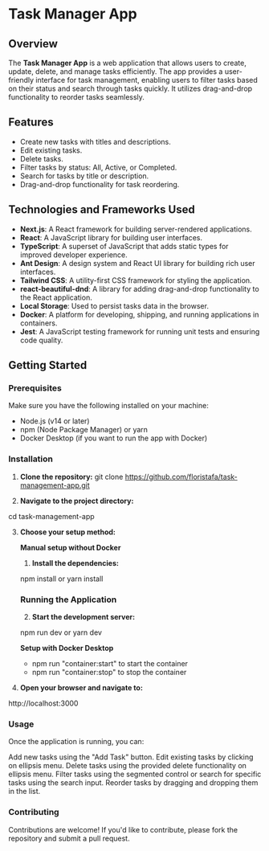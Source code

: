 # Task Manager App

## Overview
The **Task Manager App** is a web application that allows users to create, update, delete, and manage tasks efficiently. The app provides a user-friendly interface for task management, enabling users to filter tasks based on their status and search through tasks quickly. It utilizes drag-and-drop functionality to reorder tasks seamlessly.

## Features
- Create new tasks with titles and descriptions.
- Edit existing tasks.
- Delete tasks.
- Filter tasks by status: All, Active, or Completed.
- Search for tasks by title or description.
- Drag-and-drop functionality for task reordering.

## Technologies and Frameworks Used
- **Next.js**: A React framework for building server-rendered applications.
- **React**: A JavaScript library for building user interfaces.
- **TypeScript**: A superset of JavaScript that adds static types for improved developer experience.
- **Ant Design**: A design system and React UI library for building rich user interfaces.
- **Tailwind CSS**: A utility-first CSS framework for styling the application.
- **react-beautiful-dnd**: A library for adding drag-and-drop functionality to the React application.
- **Local Storage**: Used to persist tasks data in the browser.
- **Docker**: A platform for developing, shipping, and running applications in containers.
- **Jest**: A JavaScript testing framework for running unit tests and ensuring code quality.

## Getting Started

### Prerequisites
Make sure you have the following installed on your machine:
- Node.js (v14 or later)
- npm (Node Package Manager) or yarn
- Docker Desktop (if you want to run the app with Docker)

### Installation

1. **Clone the repository:**
   git clone https://github.com/floristafa/task-management-app.git


2. **Navigate to the project directory:**

cd task-management-app

3. **Choose your setup method:**

   **Manual setup without Docker**

   1. **Install the dependencies:**

   npm install
   or
   yarn install

   ### Running the Application

   2. **Start the development server:**

   npm run dev
   or
   yarn dev

   **Setup with Docker Desktop**
   - npm run "container:start" to start the container
   - npm run "container:stop" to stop the container

4. **Open your browser and navigate to:**

http://localhost:3000

### Usage
Once the application is running, you can:

Add new tasks using the "Add Task" button.
Edit existing tasks by clicking on ellipsis menu.
Delete tasks using the provided delete functionality on ellipsis menu.
Filter tasks using the segmented control or search for specific tasks using the search input.
Reorder tasks by dragging and dropping them in the list.

### Contributing
Contributions are welcome! If you'd like to contribute, please fork the repository and submit a pull request.